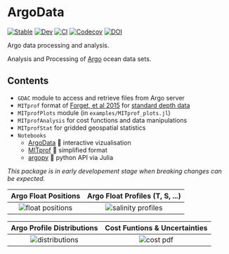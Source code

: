 # ArgoData

[![Stable](https://img.shields.io/badge/docs-stable-blue.svg)](https://euroargodev.github.io/ArgoData.jl/stable)
[![Dev](https://img.shields.io/badge/docs-dev-blue.svg)](https://euroargodev.github.io/ArgoData.jl/dev)
[![CI](https://github.com/euroargodev/ArgoData.jl/actions/workflows/ci.yml/badge.svg)](https://github.com/euroargodev/ArgoData.jl/actions/workflows/ci.yml)
[![Codecov](https://codecov.io/gh/euroargodev/ArgoData.jl/branch/master/graph/badge.svg)](https://codecov.io/gh/euroargodev/ArgoData.jl)
[![DOI](https://zenodo.org/badge/237021498.svg)](https://zenodo.org/badge/latestdoi/237021498)

Argo data processing and analysis. 

Analysis and Processing of 
[Argo](https://argopy.readthedocs.io/en/latest/what_is_argo.html#what-is-argo) ocean data sets.

## Contents

- `GDAC` module to access and retrieve files from Argo server
- `MITprof` format of [Forget, et al 2015](http://dx.doi.org/10.5194/gmd-8-3071-2015) for [standard depth data](https://doi.org/10.7910/DVN/EE3C40)
- `MITprofPlots` module (in `examples/MITprof_plots.jl`)
- `MITprofAnalysis` for cost functions and data manipulations
- `MITprofStat` for gridded geospatial statistics
- `Notebooks`
	- [ArgoData](https://juliaocean.github.io/OceanRobots.jl/dev/examples/Float_Argo.html) 🚀 interactive vizualisation
	- [MITprof](https://euroargodev.github.io/ArgoData.jl/dev/ArgoToMITprof.html) 🚀 simplified format
	- [argopy](https://euroargodev.github.io/ArgoData.jl/dev/Argo_argopy.html) 🚀 python API via Julia

_This package is in early developement stage when breaking changes can be expected._

Argo Float Positions            | Argo Float Profiles (T, S, ...)
:------------------------------:|:---------------------------------:
![float positions](https://user-images.githubusercontent.com/20276764/150622726-61169b99-4320-4069-b113-5edabb9b64fe.png) | ![salinity profiles](https://user-images.githubusercontent.com/20276764/150622766-aee5773d-7fea-4360-9b47-05f68e235499.png)   

Argo Profile Distributions |  Cost Funtions & Uncertainties
:------------------------------:|:---------------------------------:
![distributions](https://user-images.githubusercontent.com/20276764/162872972-dd7fc775-5303-4264-8277-142c02bc1b83.png)  |  ![cost pdf](https://user-images.githubusercontent.com/20276764/162803583-13891235-4809-4a57-b5f6-098083190d6d.png)

